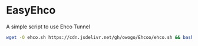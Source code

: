 # EasyEhco
A simple script to use Ehco Tunnel
```bash
wget -O ehco.sh https://cdn.jsdelivr.net/gh/owogo/Ehcoo/ehco.sh && bash ehco.sh
```
